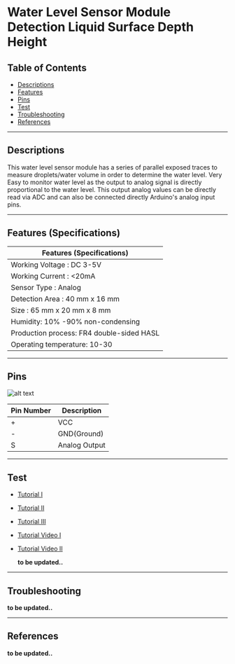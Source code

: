 # Water Level Sensor Module Detection Liquid Surface Depth Height

## Table of Contents

-   [Descriptions](#descriptions)
-   [Features](#features)
-   [Pins](#pins)
-   [Test](#test-code)
-   [Troubleshooting](#troubleshooting)
-   [References](#references)

---

## Descriptions

This water level sensor module has a series of parallel exposed traces to measure droplets/water volume in order to determine the water level. Very Easy to monitor water level as the output to analog signal is directly proportional to the water level. This output analog values can be directly read via ADC and can also be connected directly Arduino's analog input pins.

---

## Features (Specifications)

| Features (Specifications)                 |
| ----------------------------------------- |
| Working Voltage : DC 3-5V                 |
| Working Current : <20mA                   |
| Sensor Type : Analog                      |
| Detection Area : 40 mm x 16 mm            |
| Size : 65 mm x 20 mm x 8 mm               |
| Humidity: 10% -90% non-condensing         |
| Production process: FR4 double-sided HASL |
| Operating temperature: 10-30              |

---

## Pins

![alt text](https://bit.ly/3srFzy3)

| Pin Number | Description   |
| ---------- | ------------- |
| +          | VCC           |
| -          | GND(Ground)   |
| S          | Analog Output |

---

## Test

-   [Tutorial I](https://lastminuteengineers.com/water-level-sensor-arduino-tutorial/)
-   [Tutorial II](https://www.instructables.com/How-to-use-a-Water-Level-Sensor-Arduino-Tutorial/)
-   [Tutorial III](https://bit.ly/3stZsnZ)

-   [Tutorial Video I](https://youtu.be/n7WRi5U5lQk)
-   [Tutorial Video II](https://youtu.be/J_QNCmBe20o)

    **to be updated..**

---

## Troubleshooting

**to be updated..**

---

## References

**to be updated..**
